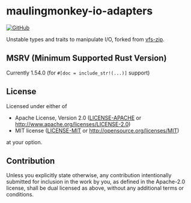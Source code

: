 # maulingmonkey-io-adapters

[![GitHub](https://img.shields.io/github/stars/MaulingMonkey/io-adapters.svg?label=GitHub&style=social)](https://github.com/MaulingMonkey/io-adapters)
<!--
[![crates.io](https://img.shields.io/crates/v/vfs-zip.svg)](https://crates.io/crates/vfs-zip)
[![docs.rs](https://docs.rs/vfs-zip/badge.svg)](https://docs.rs/vfs-zip)
[![%23![forbid(unsafe_code)]](https://img.shields.io/github/search/MaulingMonkey/vfs-zip/unsafe%2bextension%3Ars?color=green&label=%23![forbid(unsafe_code)])](https://github.com/MaulingMonkey/vfs-zip/search?q=forbid%28unsafe_code%29+extension%3Ars)
[![rust: 1.54.0+](https://img.shields.io/badge/rust-1.54.0%2B-yellow.svg)](https://gist.github.com/MaulingMonkey/c81a9f18811079f19326dac4daa5a359#minimum-supported-rust-versions-msrv)
[![License](https://img.shields.io/crates/l/vfs-zip.svg)](https://github.com/MaulingMonkey/vfs-zip)
[![Build Status](https://travis-ci.com/MaulingMonkey/vfs-zip.svg?branch=master)](https://travis-ci.com/MaulingMonkey/vfs-zip)
[![dependency status](https://deps.rs/repo/github/MaulingMonkey/vfs-zip/status.svg)](https://deps.rs/repo/github/MaulingMonkey/vfs-zip)
-->

Unstable types and traits to manipulate I/O, forked from [vfs-zip](https://github.com/MaulingMonkey/vfs-zip).



<h2 name="msrv">MSRV (Minimum Supported Rust Version)</h2>

Currently 1.54.0 (for `#[doc = include_str!(...)]` support)



<h2 name="license">License</h2>

Licensed under either of

* Apache License, Version 2.0 ([LICENSE-APACHE](LICENSE-APACHE) or <http://www.apache.org/licenses/LICENSE-2.0>)
* MIT license ([LICENSE-MIT](LICENSE-MIT) or <http://opensource.org/licenses/MIT>)

at your option.



<h2 name="license">Contribution</h2>

Unless you explicitly state otherwise, any contribution intentionally submitted
for inclusion in the work by you, as defined in the Apache-2.0 license, shall be
dual licensed as above, without any additional terms or conditions.
